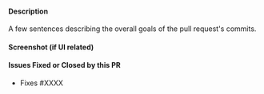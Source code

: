 #### Description
A few sentences describing the overall goals of the pull request's commits.

#### Screenshot (if UI related)

#### Issues Fixed or Closed by this PR

* Fixes #XXXX
